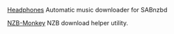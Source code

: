 
[Headphones](https://github.com/rembo10/headphones)
Automatic music downloader for SABnzbd

[NZB-Monkey](https://nzblnk.info/nzb-monkey/)
NZB download helper utility.
